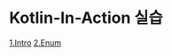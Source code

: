 # Kotlin-In-Action 실습

[1.Intro](src/main/kotlin/basic/Intro.kt)
[2.Enum](src/main/kotlin/basic/EnumEx.kt)
